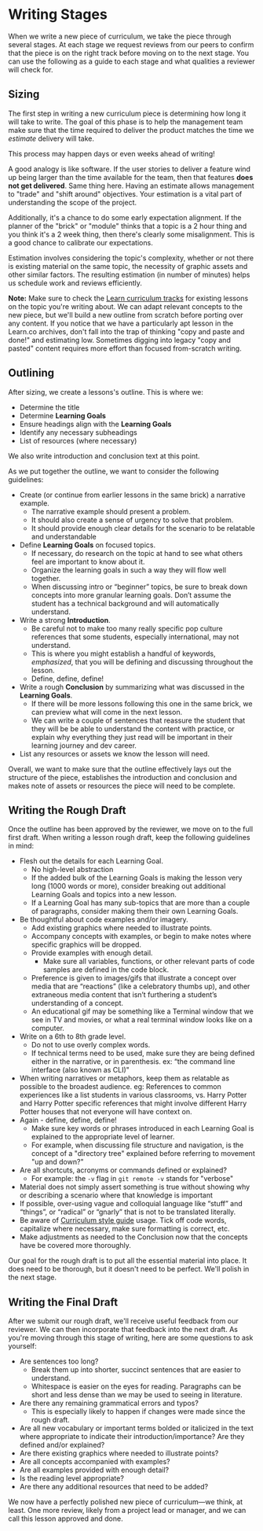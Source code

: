 # Writing Stages

When we write a new piece of curriculum, we take the piece through several
stages. At each stage we request reviews from our peers to confirm that the
piece is on the right track before moving on to the next stage. You can use the
following as a guide to each stage and what qualities a reviewer will check for.

## Sizing

The first step in writing a new curriculum piece is determining how long it will
take to write. The goal of this phase is to help the management team make sure
that the time required to deliver the product matches the time we _estimate_
delivery will take.

This process may happen days or even weeks ahead of writing!

A good analogy is like software. If the user stories to deliver a feature
wind up being larger than the time available for the team, then that features
**does not get delivered**. Same thing here. Having an estimate allows management
to "trade" and "shift around" objectives. Your estimation is a vital part of
understanding the scope of the project.

Additionally, it's a chance to do some early expectation alignment. If the
planner of the "brick" or "module" thinks that a topic is a 2 hour thing and
you think it's a 2 week thing, then there's clearly some misalignment. This
is a good chance to calibrate our expectations.

Estimation involves considering the topic's complexity, whether or not
there is existing material on the same topic, the necessity of graphic assets
and other similar factors. The resulting estimation (in number of minutes) helps
us schedule work and reviews efficiently.

**Note:** Make sure to check the [Learn curriculum
tracks](https://learn.co/curriculum/) for existing lessons on the topic you're
writing about. We can adapt relevant concepts to the new piece, but we'll
build a new outline from scratch before porting over any content. If you
notice that we have a particularly apt lesson in the Learn.co archives, don't
fall into the trap of thinking "copy and paste and done!" and estimating low.
Sometimes digging into legacy "copy and pasted" content requires more effort
than focused from-scratch writing.

## Outlining

After sizing, we create a lessons's outline. This is where we:

* Determine the title
* Determine **Learning Goals**
* Ensure headings align with the **Learning Goals**
* Identify any necessary subheadings
* List of resources (where necessary)

We also write introduction and conclusion text at this point.

As we put together the outline, we want to consider the following guidelines:

- Create (or continue from earlier lessons in the same brick) a narrative example.
    - The narrative example should present a problem.
    - It should also create a sense of urgency to solve that problem.
    - It should provide enough clear details for the scenario to be relatable and understandable
- Define **Learning Goals** on focused topics.
  - If necessary, do research on the topic at hand to see what others feel are important to know about it.
  - Organize the learning goals in such a way they will flow well together.
  - When discussing intro or “beginner” topics, be sure to break down concepts into more granular learning goals. Don’t assume the student has a technical background and will automatically understand.
- Write a strong **Introduction**.
  - Be careful not to make too many really specific pop culture references that some students, especially international, may not understand.
  - This is where you might establish a handful of keywords, _emphasized_, that you will be defining and discussing throughout the lesson.
  - Define, define, define!
- Write a rough **Conclusion** by summarizing what was discussed in the **Learning Goals**.
  - If there will be more lessons following this one in the same brick, we can preview what will come in the next lesson.
  - We can write a couple of sentences that reassure the student that they will be be able to understand the content with practice, or explain why everything they just read will be important in their learning journey and dev career.
- List any resources or assets we know the lesson will need.

Overall, we want to make sure that the outline effectively lays out the
structure of the piece, establishes the introduction and conclusion and makes
note of assets or resources the piece will need to be complete.

## Writing the Rough Draft

Once the outline has been approved by the reviewer, we move on to the full first
draft. When writing a lesson rough draft, keep the following guidelines in mind:

- Flesh out the details for each Learning Goal. 
  - No high-level abstraction
  - If the added bulk of the Learning Goals is making the lesson very long (1000 words or more), consider breaking out additional Learning Goals and topics into a new lesson.
  - If a Learning Goal has many sub-topics that are more than a couple of paragraphs, consider making them their own Learning Goals.
- Be thoughtful about code examples and/or imagery. 
  - Add existing graphics where needed to illustrate points.
  - Accompany concepts with examples, or begin to make notes where specific graphics will be dropped.
  - Provide examples with enough detail. 
    - Make sure all variables, functions, or other relevant parts of code samples are defined in the code block.
  - Preference is given to images/gifs that illustrate a concept over media that are “reactions” (like a celebratory thumbs up), and other extraneous media content that isn’t furthering a student’s understanding of a concept.
  - An educational gif may be something like a Terminal window that we see in TV and movies, or what a real terminal window looks like on a computer.
- Write on a 6th to 8th grade level.
  - Do not to use overly complex words. 
  - If technical terms need to be used, make sure they are being defined either in the narrative, or in parenthesis. ex: “the command line interface (also known as CLI)"
- When writing narratives or metaphors, keep them as relatable as possible to the broadest audience. eg: References to common experiences like a list students in various classrooms, vs. Harry Potter and Harry Potter specific references that might involve different Harry Potter houses that not everyone will have context on.
- Again - define, define, define! 
  - Make sure key words or phrases introduced in each Learning Goal is explained to the appropriate level of learner.
  - For example, when discussing file structure and navigation, is the concept of a "directory tree" explained before referring to movement "up and down?"
- Are all shortcuts, acronyms or commands defined or explained?
  - For example: the `-v` flag in `git remote -v` stands for "verbose"
- Material does not simply assert something is true without showing why or describing a scenario where that knowledge is important
- If possible, over-using vague and colloquial language like “stuff” and “things”, or “radical” or “gnarly” that is not to be translated literally.
- Be aware of [Curriculum style guide](https://github.com/learn-co-curriculum/curriculum-team/blob/master/style_guide.md) usage. Tick off code words, capitalize where necessary, make sure formatting is correct, etc.
- Make adjustments as needed to the Conclusion now that the concepts have be covered more thoroughly.

Our goal for the rough draft is to put all the essential material into place. It
does need to be thorough, but it doesn't need to be perfect. We'll polish in the
next stage.

## Writing the Final Draft

After we submit our rough draft, we'll receive useful feedback from our
reviewer. We can then incorporate that feedback into the next draft. As you're
moving through this stage of writing, here are some questions to ask yourself:

- Are sentences too long?
  - Break them up into shorter, succinct sentences that are easier to understand. 
  - Whitespace is easier on the eyes for reading. Paragraphs can be short and less dense than we may be used to seeing in literature.
- Are there any remaining grammatical errors and typos?
  - This is especially likely to happen if changes were made since the rough draft.
- Are all new vocabulary or important terms bolded or italicized in the text where appropriate to indicate their introduction/importance? Are they defined and/or explained?
- Are there existing graphics where needed to illustrate points?
- Are all concepts accompanied with examples?
- Are all examples provided with enough detail?
- Is the reading level appropriate? 
- Are there any additional resources that need to be added?

We now have a perfectly polished new piece of curriculum—we think, at least. One
more review, likely from a project lead or manager, and we can call this lesson
approved and done.
